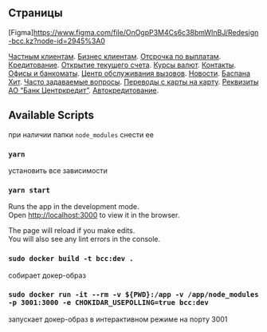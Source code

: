 ## Страницы

[Figma]https://www.figma.com/file/OnOgpP3M4Cs6c38bmWInBJ/Redesign-bcc.kz?node-id=2945%3A0

[Частным клиентам](https://abkeyev.github.io/bcc-redesign/).
[Бизнес клиентам](https://abkeyev.github.io/bcc-redesign/business).
[Отсрочка по выплатам](https://abkeyev.github.io/bcc-redesign/credits-restructuring).
[Кредитование](https://abkeyev.github.io/bcc-redesign/crediting).
[Открытие текущего счета](https://abkeyev.github.io/bcc-redesign/open-current-account).
[Курсы валют](https://abkeyev.github.io/bcc-redesign/currency).
[Контакты](https://abkeyev.github.io/bcc-redesign/contacts).
[Офисы и банкоматы](https://abkeyev.github.io/bcc-redesign/branches).
[Центр обслуживания вызовов](https://abkeyev.github.io/bcc-redesign/call-center).
[Новости](https://abkeyev.github.io/bcc-redesign/news).
[Баспана Хит](https://abkeyev.github.io/bcc-redesign/baspana-hit).
[Часто задаваемые вопросы](https://abkeyev.github.io/bcc-redesign/faq).
[Переводы с карты на карту](https://abkeyev.github.io/bcc-redesign/p2p).
[Реквизиты АО “Банк Центркредит”](https://abkeyev.github.io/bcc-redesign/details).
[Автокредитование](https://abkeyev.github.io/bcc-redesign/car-credit).

## Available Scripts

при наличии папки `node_modules` снести ее

### `yarn`

установить все зависимости

### `yarn start`

Runs the app in the development mode.<br />
Open [http://localhost:3000](http://localhost:3000) to view it in the browser.

The page will reload if you make edits.<br />
You will also see any lint errors in the console.

### `sudo docker build -t bcc:dev .`

собирает докер-образ

### `sudo docker run -it --rm -v ${PWD}:/app -v /app/node_modules -p 3001:3000 -e CHOKIDAR_USEPOLLING=true bcc:dev`

запускает докер-образ в интерактивном режиме на порту 3001
